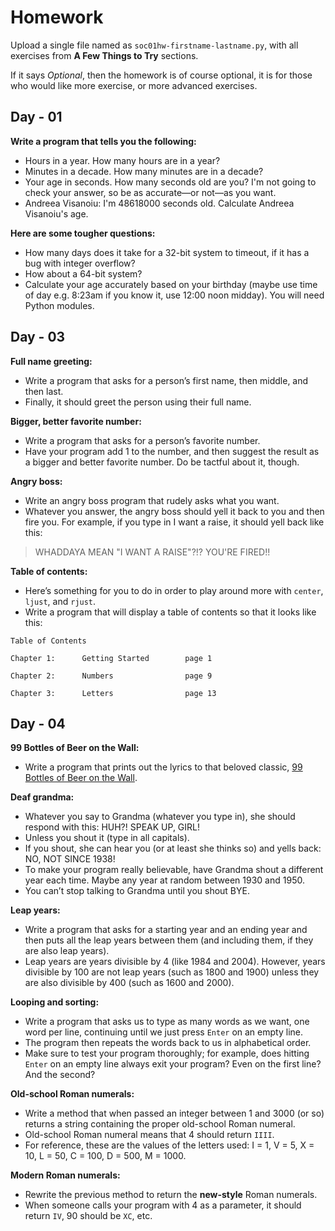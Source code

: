 # Homework

Upload a single file named as `soc01hw-firstname-lastname.py`, with all exercises from **A Few Things to Try** sections.

If it says *Optional*, then the homework is of course optional, it is for those who would like more exercise,
or more advanced exercises.

## Day - 01

**Write a program that tells you the following:**
- Hours in a year. How many hours are in a year?
- Minutes in a decade. How many minutes are in a decade?
- Your age in seconds. How many seconds old are you? I'm not going to check your answer, so be as accurate—or not—as you want.
- Andreea Visanoiu​: I'm 48618000 seconds old. Calculate Andreea Visanoiu's age.

**Here are some tougher questions:**
- How many days does it take for a 32-bit system to timeout, if it has a bug with integer overflow?
- How about a 64-bit system?
- Calculate your age accurately based on your birthday (maybe use time of day e.g. 8:23am if you know it, use 12:00 noon midday).
You will need Python modules.

## Day - 03

**Full name greeting:**
- Write a program that asks for a person’s first name, then middle, and then last.
- Finally, it should greet the person using their full name.

**Bigger, better favorite number:**
- Write a program that asks for a person’s favorite number.
- Have your program add 1 to the number, and then suggest the result as a bigger and better favorite number. Do be tactful about it, though.

**Angry boss:**
- Write an angry boss program that rudely asks what you want.
- Whatever you answer, the angry boss should yell it back to you and then fire you. For example, if you type in I want a raise, it should yell back like this:
> WHADDAYA MEAN "I WANT A RAISE"?!? YOU'RE FIRED!!

**Table of contents:**
- Here’s something for you to do in order to play around more with `center`, `ljust`, and `rjust`.
- Write a program that will display a table of contents so that it looks like this:

````
Table of Contents

Chapter 1:      Getting Started        page 1

Chapter 2:      Numbers                page 9

Chapter 3:      Letters                page 13
````

## Day - 04

**99 Bottles of Beer on the Wall:** 
- Write a program that prints out the lyrics to that beloved classic, [99 Bottles of Beer on the Wall][1].

**Deaf grandma:** 
- Whatever you say to Grandma (whatever you type in), she should respond with this: HUH?! SPEAK UP, GIRL!
- Unless you shout it (type in all capitals). 
- If you shout, she can hear you (or at least she thinks so) and yells back: NO, NOT SINCE 1938!
- To make your program really believable, have Grandma shout a different year each time. Maybe any year at random between 1930 and 1950. 
- You can’t stop talking to Grandma until you shout BYE.

**Leap years:**
- Write a program that asks for a starting year and an ending year and then puts all the leap years between them 
(and including them, if they are also leap years).
- Leap years are years divisible by 4 (like 1984 and 2004). However, years divisible by 100 are not leap years 
(such as 1800 and 1900) unless they are also divisible by 400 (such as 1600 and 2000).

**Looping and sorting:**
- Write a program that asks us to type as many words as we want, one word per line, continuing until we just press 
`Enter` on an empty line. 
- The program then repeats the words back to us in alphabetical order. 
- Make sure to test your program thoroughly; for example, does hitting `Enter` on an empty line always exit your program? 
Even on the first line? And the second?

**Old-school Roman numerals:**
- Write a method that when passed an integer between 1 and 3000 (or so) returns a string containing the proper old-school Roman numeral.
- Old-school Roman numeral means that 4 should return `IIII`.
- For reference, these are the values of the letters used: I = 1, V = 5, X = 10, L = 50, C = 100, D = 500, M = 1000.

**Modern Roman numerals:**
- Rewrite the previous method to return the **new-style** Roman numerals. 
- When someone calls your program with 4 as a parameter, it should return `IV`, 90 should be `XC`, etc.


[1]: http://www.99-bottles-of-beer.net/lyrics.html
